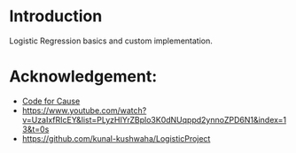 # Introduction

Logistic Regression basics and custom implementation.


# Acknowledgement:


* [Code for Cause](https://github.com/codeforcauseorg)
* https://www.youtube.com/watch?v=UzaIxfRIcEY&list=PLyzHIYrZBplo3K0dNUqppd2ynnoZPD6N1&index=13&t=0s
* https://github.com/kunal-kushwaha/LogisticProject